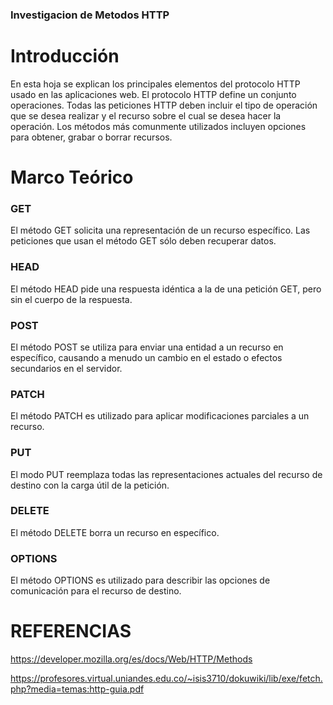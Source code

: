 ### Investigacion de Metodos HTTP

# Introducción
En esta hoja se explican los principales elementos del  protocolo HTTP usado en las aplicaciones web. El  protocolo  HTTP  define  un  conjunto operaciones. Todas las peticiones HTTP deben incluir el tipo de operación que se desea realizar y el recurso sobre el cual se desea hacer la operación. Los métodos  más  comunmente  utilizados  incluyen opciones  para  obtener,  grabar  o  borrar recursos.

# Marco Teórico

### GET

  El método GET  solicita una representación de un recurso específico. Las peticiones que usan el método GET sólo deben recuperar datos.

### HEAD

  El método HEAD pide una respuesta idéntica a la de una petición GET, pero sin el cuerpo de la respuesta.

### POST
    
  El método POST se utiliza para enviar una entidad a un recurso en específico, causando a menudo un cambio en el estado o efectos secundarios en el servidor.

### PATCH
    
  El método PATCH  es utilizado para aplicar modificaciones parciales a un recurso.

### PUT

  El modo PUT reemplaza todas las representaciones actuales del recurso de destino con la carga útil de la petición.
  
### DELETE
  
  El método DELETE borra un recurso en específico.

### OPTIONS

  El método OPTIONS es utilizado para describir las opciones de comunicación para el recurso de destino.






# REFERENCIAS

https://developer.mozilla.org/es/docs/Web/HTTP/Methods

https://profesores.virtual.uniandes.edu.co/~isis3710/dokuwiki/lib/exe/fetch.php?media=temas:http-guia.pdf